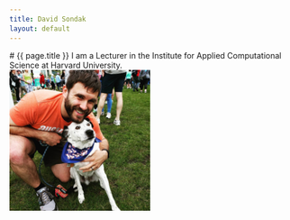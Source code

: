 ```yaml
---
title: David Sondak
layout: default
---
```

<div class="grid">
  <div class="col-md-12" markdown="1">
# {{ page.title }}
I am a Lecturer in the Institute for Applied Computational Science at Harvard University.
  </div>
  <div class="col-md-12" markdown="1">
  <img height="250px" src="/assets/imgs/david_percy.jpg">
  </div>
</div>
